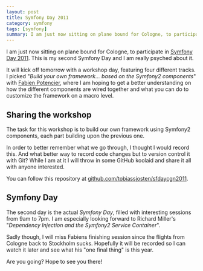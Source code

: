 ```yaml
---
layout: post
title: Symfony Day 2011
category: symfony
tags: [symfony]
summary: I am just now sitting on plane bound for Cologne, to participate in Symfony Day 2011. This is my second Symfony Day and I am really psyched about it.
---
```

I am just now sitting on plane bound for Cologne, to participate in [Symfony Day 2011](http://www.symfonyday.com/). This is my second Symfony Day and I am really psyched about it.

It will kick off tomorrow with a workshop day, featuring four different tracks. I picked "*Build your own framework... based on the Symfony2 components*" with [Fabien Potencier](http://fabien.potencier.org/), where I am hoping to get a better understanding on how the different components are wired together and what you can do to customize the framework on a macro level.

## Sharing the workshop

The task for this workshop is to build our own framework using Symfony2 components, each part building upon the previous one.

In order to better remember what we go through, I thought I would record this. And what better way to record code changes but to version control it with Git? While I am at it I will throw in some GitHub koolaid and share it all with anyone interested.

You can follow this repository at [github.com/tobiassjosten/sfdaycgn2011](https://github.com/tobiassjosten/sfdaycgn2011).

## Symfony Day

The second day is the actual *Symfony Day*, filled with interesting sessions from 9am to 7pm. I am especially looking forward to Richard Miller's "*Dependency Injection and the Symfony2 Service Container*".

Sadly though, I will miss Fabiens finishing session since the flights from Cologne back to Stockholm sucks. Hopefully it will be recorded so I can watch it later and see what his "one final thing" is this year.

Are you going? Hope to see you there!
